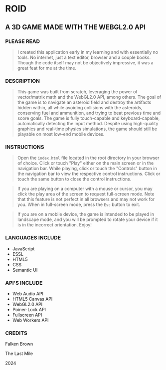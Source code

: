 # ROID #

## A 3D GAME MADE WITH THE WEBGL2.0 API ##

### PLEASE READ ###

> I created this application early in my learning and with essentially no tools. No internet, just a text editor, browser and a couple books. Though the code itself may not be objectively impressive, it was a great feat for me at the time.

### DESCRIPTION ###

> This game was built from scratch, leveraging the power of vector/matrix math and the WebGL2.0 API, among others. The goal of the game is to navigate an asteroid field and destroy the artifacts hidden within, all while avoiding collisions with the asteroids, conserving fuel and ammunition, and trying to beat previous time and score goals. The game is fully touch-capable and keyboard-capable, automatically detecting the input method. Despite using high-quality graphics and real-time physics simulations, the game should still be playable on most low-end mobile devices.

### INSTRUCTIONS ###

> Open the `index.html` file located in the root directory in your browser of choice. Click or touch "Play" either on the main screen or in the navigation bar. While playing, click or touch the "Controls" button in the navigation bar to view the respective control instructions. Click or touch the same button to close the control instructions. 

> If you are playing on a computer with a mouse or cursor, you may click the play area of the screen to request full-screen mode. Note that this feature is not perfect in all browsers and may not work for you. When in full-screen mode, press the `Esc` button to exit. 

> If you are on a mobile device, the game is intended to be played in landscape mode, and you will be prompted to rotate your device if it is in the incorrect orientation. Enjoy!

### LANGUAGES INCLUDE ###

- JavaScript
- ESSL
- HTML5
- CSS
- Semantic UI

### API'S INCLUDE ###
  - Web Audio API
  - HTML5 Canvas API
  - WebGL2.0 API
  - Poiner-Lock API
  - Fullscreen API
  - Web Workers API

### CREDITS ###

Falken Brown

The Last Mile

2024